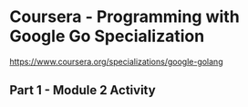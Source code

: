 # Coursera - Programming with Google Go Specialization
https://www.coursera.org/specializations/google-golang

## Part 1 - Module 2 Activity
